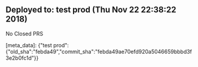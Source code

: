 ## Deployed to: test prod (Thu Nov 22 22:38:22 2018)

No Closed PRS

[meta_data]: {"test prod":{"old_sha":"febda49","commit_sha":"febda49ae70efd920a5046659bbbd3f3e2b0fc1d"}}

